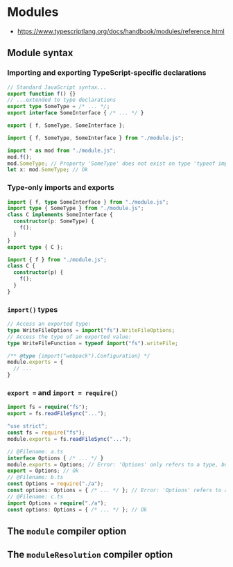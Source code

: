 # Modules

- https://www.typescriptlang.org/docs/handbook/modules/reference.html

## Module syntax

### Importing and exporting TypeScript-specific declarations

```ts title="module.js"
// Standard JavaScript syntax...
export function f() {}
// ...extended to type declarations
export type SomeType = /* ... */;
export interface SomeInterface { /* ... */ }

export { f, SomeType, SomeInterface };

import { f, SomeType, SomeInterface } from "./module.js";

import * as mod from "./module.js";
mod.f();
mod.SomeType; // Property 'SomeType' does not exist on type 'typeof import("./module.js")'
let x: mod.SomeType; // Ok
```

### Type-only imports and exports

```ts title="main.ts"
import { f, type SomeInterface } from "./module.js";
import type { SomeType } from "./module.js";
class C implements SomeInterface {
  constructor(p: SomeType) {
    f();
  }
}
export type { C };
```

```ts title="main.js"
import { f } from "./module.js";
class C {
  constructor(p) {
    f();
  }
}
```

### `import()` types

```ts
// Access an exported type:
type WriteFileOptions = import("fs").WriteFileOptions;
// Access the type of an exported value:
type WriteFileFunction = typeof import("fs").writeFile;

/** @type {import("webpack").Configuration} */
module.exports = {
  // ...
}
```

### `export =` and `import = require()`

```ts title="main.ts"
import fs = require("fs");
export = fs.readFileSync("...");
```

```js title="main.js"
"use strict";
const fs = require("fs");
module.exports = fs.readFileSync("...");
```

```ts
// @Filename: a.ts
interface Options { /* ... */ }
module.exports = Options; // Error: 'Options' only refers to a type, but is being used as a value here.
export = Options; // Ok
// @Filename: b.ts
const Options = require("./a");
const options: Options = { /* ... */ }; // Error: 'Options' refers to a value, but is being used as a type here.
// @Filename: c.ts
import Options = require("./a");
const options: Options = { /* ... */ }; // Ok
```

## The `module` compiler option

## The `moduleResolution` compiler option
